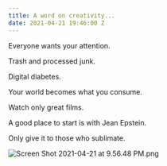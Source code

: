 ```yaml
---
title: A word on creativity...
date: 2021-04-21 19:46:00 Z
---
```


Everyone wants your attention. 

Trash and processed junk.

Digital diabetes.

Your world becomes what you consume.

Watch only great films. 

A good place to start is with Jean Epstein.

Only give it to those who sublimate.

![Screen Shot 2021-04-21 at 9.56.48 PM.png](/uploads/Screen%20Shot%202021-04-21%20at%209.56.48%20PM.png)